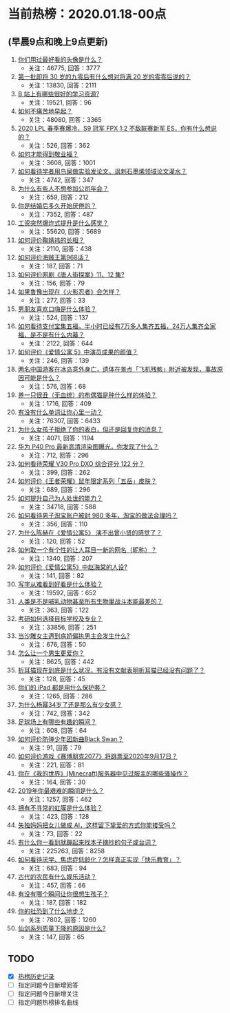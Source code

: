 # 当前热榜：2020.01.18-00点
## (早晨9点和晚上9点更新)
1. [你们用过最好看的头像是什么？](https://www.zhihu.com/question/28946385)
    * 关注：46775, 回答：3777
2. [第一批即将 30 岁的九零后有什么想对将满 20 岁的零零后说的？](https://www.zhihu.com/question/361462410)
    * 关注：13830, 回答：2111
3. [B 站上有哪些很好的学习资源?](https://www.zhihu.com/question/265883810)
    * 关注：19521, 回答：96
4. [如何不痛苦地早起？](https://www.zhihu.com/question/22120300)
    * 关注：48080, 回答：3365
5. [2020 LPL 春季赛爆冷，S9 冠军 FPX 1:2 不敌联赛新军 ES，你有什么想说的？](https://www.zhihu.com/question/366729196)
    * 关注：526, 回答：362
6. [如何才能得到敬业福？](https://www.zhihu.com/question/366192722)
    * 关注：3608, 回答：1001
7. [如何看待学者用鸟屎做实验发论文，讽刺石墨烯领域论文灌水？](https://www.zhihu.com/question/366538777)
    * 关注：4742, 回答：347
8. [为什么有些人不想参加公司年会？](https://www.zhihu.com/question/266257162)
    * 关注：659, 回答：212
9. [你是结婚后多久开始厌倦的？](https://www.zhihu.com/question/350829704)
    * 关注：7352, 回答：487
10. [工资突然爆炸式提升是什么感觉？](https://www.zhihu.com/question/68262075)
    * 关注：55620, 回答：5689
11. [如何评价鞠婧祎的长相？](https://www.zhihu.com/question/40606741)
    * 关注：2110, 回答：438
12. [如何评价海贼王第968话？](https://www.zhihu.com/question/366657247)
    * 关注：187, 回答：71
13. [如何评价网剧《唐人街探案》11、12 集?](https://www.zhihu.com/question/366602969)
    * 关注：156, 回答：79
14. [如果鲁豫出现在《火影忍者》会怎样？](https://www.zhihu.com/question/366261790)
    * 关注：277, 回答：33
15. [男朋友喜欢口嗨是什么体验？](https://www.zhihu.com/question/359218516)
    * 关注：524, 回答：137
16. [如何看待支付宝集五福，半小时已经有7万多人集齐五福，24万人集齐全家福，是不是有什么内幕？](https://www.zhihu.com/question/366025977)
    * 关注：2122, 回答：644
17. [如何评价《爱情公寓 5》中演员成果的颜值？](https://www.zhihu.com/question/366039134)
    * 关注：246, 回答：139
18. [两名中国游客在冰岛意外身亡，遗体在景点「飞机残骸」附近被发现，事故原因可能是什么？](https://www.zhihu.com/question/366664514)
    * 关注：576, 回答：68
19. [养一只很丑（无血统）的布偶猫是种什么样的体验？](https://www.zhihu.com/question/352861828)
    * 关注：1716, 回答：409
20. [有没有什么单词让你心里一动？](https://www.zhihu.com/question/266147523)
    * 关注：76307, 回答：6433
21. [为什么女孩子拒绝了你的表白，但还是回复你的消息？](https://www.zhihu.com/question/307353240)
    * 关注：4071, 回答：1194
22. [华为 P40 Pro 最新高清渲染图曝光，你发现了什么？](https://www.zhihu.com/question/366680483)
    * 关注：712, 回答：296
23. [如何看待荣耀 V30 Pro DXO 综合评分 122 分？](https://www.zhihu.com/question/366725871)
    * 关注：399, 回答：262
24. [如何评价《王者荣耀》鼠年限定系列「五岳」皮肤？](https://www.zhihu.com/question/364380299)
    * 关注：689, 回答：296
25. [如何提升自己为人处世的能力？](https://www.zhihu.com/question/326690607)
    * 关注：34718, 回答：588
26. [如何看待男子淘宝账户被封 980 多年，淘宝的做法合理吗？](https://www.zhihu.com/question/366583096)
    * 关注：356, 回答：110
27. [为什么陈赫在《爱情公寓5》 演不出曾小贤的感觉了？](https://www.zhihu.com/question/366002259)
    * 关注：120, 回答：52
28. [如何取一个有个性的让人耳目一新的网名（昵称）？](https://www.zhihu.com/question/22658332)
    * 关注：1340, 回答：207
29. [如何评价《爱情公寓5》中赵海棠的人设?](https://www.zhihu.com/question/366014910)
    * 关注：141, 回答：82
30. [写字从难看到好看是什么体验？](https://www.zhihu.com/question/34673804)
    * 关注：19592, 回答：652
31. [人类是不是哺乳动物甚至所有生物里战斗本能最差的？](https://www.zhihu.com/question/363793132)
    * 关注：363, 回答：122
32. [考研如何选择目标学校及专业？](https://www.zhihu.com/question/31000102)
    * 关注：33856, 回答：251
33. [当沙雕女主遇到病娇偏执男主会发生什么?](https://www.zhihu.com/question/360315679)
    * 关注：676, 回答：50
34. [怎么让一个男生更爱你？](https://www.zhihu.com/question/309677701)
    * 关注：8625, 回答：442
35. [折耳猫现在到底是什么状况，有没有文献表明折耳猫已经没有问题了？](https://www.zhihu.com/question/359515941)
    * 关注：128, 回答：45
36. [你们的 iPad 都是用什么保护套？](https://www.zhihu.com/question/320614161)
    * 关注：1265, 回答：286
37. [为什么杨幂34岁了还是那么有少女感？](https://www.zhihu.com/question/364257961)
    * 关注：742, 回答：342
38. [足球场上有哪些有趣的瞬间？](https://www.zhihu.com/question/364115481)
    * 关注：608, 回答：64
39. [如何评价防弹少年团新曲Black Swan？](https://www.zhihu.com/question/366737538)
    * 关注：91, 回答：79
40. [如何评价游戏《赛博朋克2077》将跳票至2020年9月17日？](https://www.zhihu.com/question/366663528)
    * 关注：221, 回答：81
41. [你在《我的世界》(Minecraft)服务器中见过服主的哪些骚操作？](https://www.zhihu.com/question/360238839)
    * 关注：164, 回答：30
42. [2019年你最艰难的瞬间是什么？](https://www.zhihu.com/question/366299028)
    * 关注：1257, 回答：462
43. [拥有不寻常的虹膜是什么体验？](https://www.zhihu.com/question/55606095)
    * 关注：423, 回答：128
44. [失独妈妈把女儿做成 AI，这样留下挚爱的方式你能接受吗？](https://www.zhihu.com/question/366421976)
    * 关注：73, 回答：22
45. [有什么你一看到就蹦起来找本子摘抄的句子或台词？](https://www.zhihu.com/question/55962172)
    * 关注：225263, 回答：8258
46. [如何看待厌学、焦虑症低龄化？怎样真正实现「快乐教育」？](https://www.zhihu.com/question/366586285)
    * 关注：683, 回答：94
47. [古代的农民有什么娱乐活动？](https://www.zhihu.com/question/361204718)
    * 关注：457, 回答：66
48. [有没有哪个瞬间让你很想生孩子？](https://www.zhihu.com/question/366679418)
    * 关注：187, 回答：182
49. [你的社恐到了什么地步？](https://www.zhihu.com/question/345843084)
    * 关注：7802, 回答：1260
50. [仙剑系列质量下降的原因是什么?](https://www.zhihu.com/question/363227811)
    * 关注：147, 回答：65
## TODO
* [x] [热榜历史记录](hot_history/AllHot.md)
* [ ] 指定问题今日新增回答
* [ ] 指定问题今日新增关注
* [ ] 指定问题热榜排名曲线

